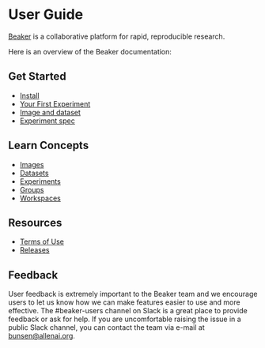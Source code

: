 # User Guide

[Beaker](https://beaker.org) is a collaborative platform for
rapid, reproducible research.

Here is an overview of the Beaker documentation:

## Get Started
* [Install](/docs/start/install.md)
* [Your First Experiment](/docs/start/experiment.md)
* [Image and dataset](/docs/start/image.md)
* [Experiment spec](/docs/start/spec.md)

## Learn Concepts

* [Images](/docs/concept/images.md)
* [Datasets](/docs/concept/datasets.md)
* [Experiments](/docs/concept/experiments.md)
* [Groups](/docs/concept/groups.md)
* [Workspaces](/docs/concept/workspaces.md)

## Resources

* [Terms of Use](https://beaker.org/tos)
* [Releases](https://github.com/allenai/beaker/releases)

## Feedback

User feedback is extremely important to the Beaker team and we encourage users to let us know how we can make features easier to use and more effective. The #beaker-users channel on Slack is a great place to provide feedback or ask for help. If you are uncomfortable raising the issue in a public Slack channel, you can contact the team via e-mail at bunsen@allenai.org.

